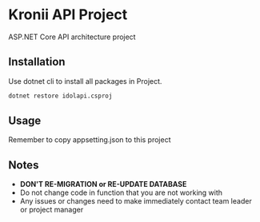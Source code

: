 # Kronii API Project

ASP.NET Core API architecture project

## Installation

Use dotnet cli to install all packages in Project.

```bash
dotnet restore idolapi.csproj
```

## Usage

Remember to copy appsetting.json to this project

## Notes

-   **DON'T RE-MIGRATION or RE-UPDATE DATABASE**
-   Do not change code in function that you are not working with
-   Any issues or changes need to make immediately contact team leader or project manager
